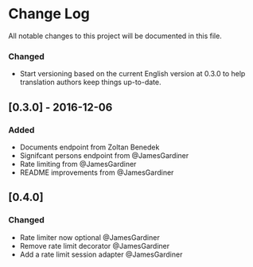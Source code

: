 # Change Log
All notable changes to this project will be documented in this file.

### Changed
- Start versioning based on the current English version at 0.3.0 to help
translation authors keep things up-to-date.

## [0.3.0] - 2016-12-06
### Added
- Documents endpoint from Zoltan Benedek
- Signifcant persons endpoint from @JamesGardiner
- Rate limiting from @JamesGardiner
- README improvements from @JamesGardiner

## [0.4.0]
### Changed
- Rate limiter now optional @JamesGardiner
- Remove rate limit decorator @JamesGardiner
- Add a rate limit session adapter @JamesGardiner
